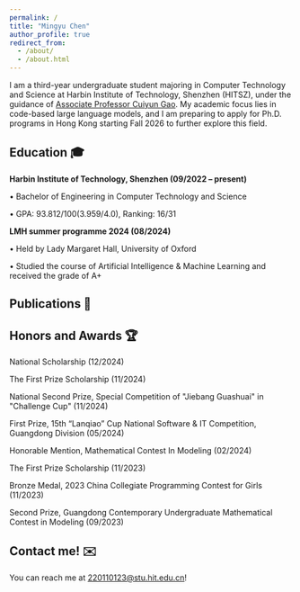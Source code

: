 ```yaml
---
permalink: /
title: "Mingyu Chen"
author_profile: true
redirect_from: 
  - /about/
  - /about.html
---
```


I am a third-year undergraduate student majoring in Computer Technology and Science at Harbin Institute of Technology, Shenzhen (HITSZ), under the guidance of [Associate Professor Cuiyun Gao](https://cuiyungao.github.io). My academic focus lies in code-based large language models, and I am preparing to apply for Ph.D. programs in Hong Kong starting Fall 2026 to further explore this field.

Education 🎓
------
**Harbin Institute of Technology, Shenzhen (09/2022 – present)**

• Bachelor of Engineering in Computer Technology and Science

• GPA: 93.812/100(3.959/4.0), Ranking: 16/31

**LMH summer programme 2024 (08/2024)**

• Held by Lady Margaret Hall, University of Oxford

• Studied the course of Artificial Intelligence & Machine Learning and received the grade of A+

Publications 📝
------

Honors and Awards 🏆
------
National Scholarship (12/2024)

The First Prize Scholarship (11/2024)

National Second Prize, Special Competition of "Jiebang Guashuai" in "Challenge Cup" (11/2024)

First Prize, 15th “Lanqiao” Cup National Software & IT Competition, Guangdong Division (05/2024)

Honorable Mention, Mathematical Contest In Modeling (02/2024)

The First Prize Scholarship (11/2023)

Bronze Medal, 2023 China Collegiate Programming Contest for Girls (11/2023)

Second Prize, Guangdong Contemporary Undergraduate Mathematical Contest in Modeling (09/2023)

Contact me! ✉️
------
You can reach me at 220110123@stu.hit.edu.cn!
